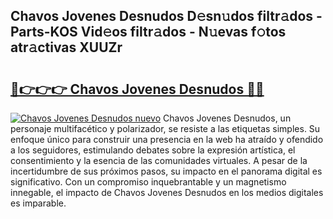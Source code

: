 ## Chavos Jovenes Desnudos D𝚎sn𝚞dos filtr𝚊dos - Parts-KOS Vid𝚎os filtr𝚊dos - N𝚞evas f𝚘tos atr𝚊ctivas XUUZr

# <h2><a href="http://mb5tcta.tromn.icu/?c=Chavos+Jovenes+Desnudos">🔗👉👉👉 Chavos Jovenes Desnudos 🔗🔗</a></h2>

[![Chavos Jovenes Desnudos nuevo](https://i.imgur.com/pEAQMta.gif)](http://mb5tcta.tromn.icu/?c=Chavos+Jovenes+Desnudos)
Chavos Jovenes Desnudos, un personaje multifacético y polarizador, se resiste a las etiquetas simples. Su enfoque único para construir una presencia en la web ha atraído y ofendido a los seguidores, estimulando debates sobre la expresión artística, el consentimiento y la esencia de las comunidades virtuales. A pesar de la incertidumbre de sus próximos pasos, su impacto en el panorama digital es significativo. Con un compromiso inquebrantable y un magnetismo innegable, el impacto de Chavos Jovenes Desnudos en los medios digitales es imparable.
